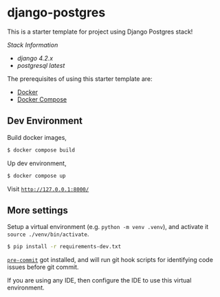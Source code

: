 # django-postgres

This is a starter template for project using Django Postgres stack!

*Stack Information*

* *django 4.2.x*
* *postgresql latest*


The prerequisites of using this starter template are:

* [Docker](https://docs.docker.com/engine/install/)
* [Docker Compose](https://docs.docker.com/compose/install/)


## Dev Environment
Build docker images,

```bash
$ docker compose build
```

Up dev environment,
```bash
$ docker compose up
```

Visit [`http://127.0.0.1:8000/`](http://127.0.0.1:8000/)


## More settings

Setup a virtual environment (e.g. `python -m venv .venv`), and activate it `source ./venv/bin/activate`.

```bash
$ pip install -r requirements-dev.txt
```

[`pre-commit`](https://pre-commit.com/) got installed,
 and will run git hook scripts for identifying code issues before git commit.

If you are using any IDE, then configure the IDE to use this virtual environment.
